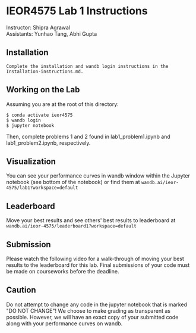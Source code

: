 # IEOR4575 Lab 1 Instructions
Instructor: Shipra Agrawal\
Assistants: Yunhao Tang, Abhi Gupta

## Installation
```
Complete the installation and wandb login instructions in the Installation-instructions.md.
```

## Working on the Lab
Assuming you are at the root of this directory:
```
$ conda activate ieor4575
$ wandb login
$ jupyter notebook
```
Then, complete problems 1 and 2 found in lab1_problem1.ipynb and lab1_problem2.ipynb, respectively.

## Visualization
You can see your performance curves in wandb window within the Jupyter notebook (see bottom of the notebook) or find them at ```wandb.ai/ieor-4575/lab1?workspace=default```

## Leaderboard
Move your best results and see others' best results to leaderboard at ```wandb.ai/ieor-4575/leaderboard1?workspace=default```

## Submission
Please watch the following video for a walk-through of moving your best results to the leaderboard for this lab. Final submissions of your code must be made on courseworks before the deadline.

## Caution
Do not attempt to change any code in the jupyter notebook that is marked "DO NOT CHANGE"! We choose to make grading as transparent as possible. However, we will have an exact copy of your submitted code along with your performance curves on wandb.
